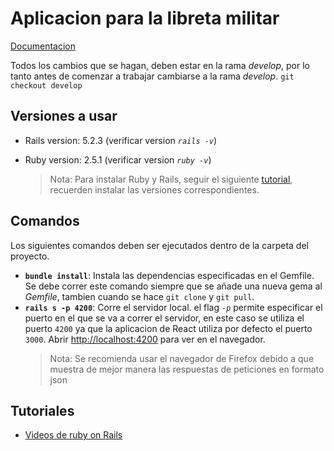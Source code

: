 # Aplicacion para la libreta militar
[Documentacion](https://jspaeza.github.io/Ingesoft-2/)

Todos los cambios que se hagan, deben estar en la rama *develop*, por lo tanto antes de comenzar a trabajar cambiarse a la rama *develop*.
`git checkout develop`

## Versiones a usar

* Rails version: 5.2.3  (verificar version *`rails -v`*)
* Ruby version: 2.5.1   (verificar version *`ruby -v`*) 
  
  >Nota: Para instalar Ruby y Rails, seguir el siguiente [tutorial](https://gorails.com/setup/ubuntu/18.04), recuerden instalar las versiones correspondientes.

## Comandos
Los siguientes comandos deben ser ejecutados dentro de la carpeta del proyecto.
* **`bundle install`**: Instala las dependencias especificadas en el Gemfile. Se debe correr este comando siempre que se añade una nueva gema al *Gemfile*, tambien cuando se hace `git clone` y `git pull`.
* **`rails s -p 4200`**: Corre el servidor local. el flag *`-p`* permite especificar el puerto en el que se va a correr el servidor, en este caso se utiliza el puerto `4200` ya que la aplicacion de React utiliza por defecto el puerto `3000`. Abrir [http://localhost:4200](http://localhost:4200) para ver en el navegador.
  >Nota: Se recomienda usar el navegador de Firefox debido a que muestra de mejor manera las respuestas de peticiones en formato json

## Tutoriales
* [Videos de ruby on Rails](https://drive.google.com/drive/folders/142-C7EJwuQdSCUuxz6RZ9rN-MHPNdJDt?usp=sharing)
